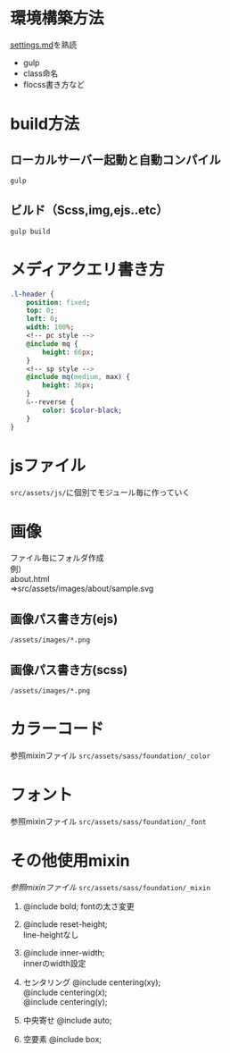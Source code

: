# 環境構築方法
[settings.md](settings.md)を熟読
- gulp
- class命名
- flocss書き方など

# build方法
## ローカルサーバー起動と自動コンパイル
`gulp`

## ビルド（Scss,img,ejs..etc）
`gulp build`

# メディアクエリ書き方
```sass
.l-header {
    position: fixed;
    top: 0;
    left: 0;
    width: 100%;
    <!-- pc style -->
    @include mq {
        height: 66px;
    }
    <!-- sp style -->
    @include mq(medium, max) {
        height: 36px;
    }
    &--reverse {
        color: $color-black;
    }
}
```

# jsファイル
`src/assets/js/`に個別でモジュール毎に作っていく

# 画像
ファイル毎にフォルダ作成  
例）  
about.html  
=>src/assets/images/about/sample.svg  

## 画像パス書き方(ejs)
`/assets/images/*.png`

## 画像パス書き方(scss)
`/assets/images/*.png`


# カラーコード
参照mixinファイル
`src/assets/sass/foundation/_color`

# フォント
参照mixinファイル
`src/assets/sass/foundation/_font`

# その他使用mixin
*参照mixinファイル*
`src/assets/sass/foundation/_mixin`

1. @include bold;
fontの太さ変更  

2. @include reset-height;  
line-heightなし  

3. @include inner-width;  
innerのwidth設定  

4. センタリング
@include centering(xy);  
@include centering(x);  
@include centering(y);  

5. 中央寄せ
@include auto;

6. 空要素
@include box;
